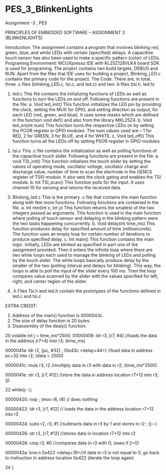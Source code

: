 # PES_3_BlinkenLights
Assignment -3 , PES

PRINCIPLES OF EMBEDDED SOFTWARE – ASSIGNMENT 3 (BLINKENLIGHTS)

Introduction:
The assignment contains a program that involves blinking red, green, blue, and white LEDs with certain (specified) delays. A capacitive touch sensor has also been used to make a specific pattern (color) of LEDs. 
Programing Environment:
MCUXpresso IDE with KL25Z128VLK4 board SDK is used for programing. The project contains two build targets, DEBUG and RUN. Apart from the files that IDE uses for building a project, Blinking_LED.c contains the primary code for the project.
The Code:
There are, in total, three .c files (blinking_LED.c, tsi.c, and led.c) and two .h files (tsi.h, led.h)

1.	led.c
This file contains the initializing functions of LEDs as well as functions to turn the LEDs on and off. Following functions are present in the file:
a.	Void led_init()
This function initializes the LED pin by providing the clock, setting the MUX for GPIO, and setting direction as output, for each LED (red, green, and blue). It uses some masks which are defined in the function void def() and also from the library MKL25Z4.
b.	Void led_on(int num)
This function turns the respective LEDs on by setting the PCOR register in GPIO modules. The num values used are – 1 for RED, 2 for GREEN, 3 for BLUE, and 4 for WHITE.
c.	Void led_off()
This function turns all the LEDs off by setting PSOR register in GPIO modules.

2.	tsi.c
This .c file contains the initialization as well as polling functions of the capacitive touch slider. Following functions are present in the file:
a.	void TSI_init()
This function initializes the touch slider by setting the values of operating mode, oscillator voltage, oscillator charge and discharge value, number of time to scan the electrode in the GENCS register of TSI0 module. It also sets the clock gating and enables the TSI module. 
b.	Int TSI_scan()
This function polls for the input. It uses channel 10 for sensing and returns the received data. 

3.	Blinking_led.c
This is the primary  .c file that contains the main function along with few more functions. Following functions are contained in the file.
a.	int min(int x, int y)
This function returns the smallest of the two integers passed as arguments. This function is used in the main function where polling of touch sensor and delaying in the blinking pattern were the two tasks happening concurrently.
b.	Void delay(int time_ms)
This function produces delay for specified amount of time (milliseconds). The function uses an empty loop for certain number of iterations to produce specified delay.
c.	Int main()
This function contains the main logic. Initially, LEDs are blinked as specified in part one of the assignment provided. Then it enters the infinite loop where there are two while loops each used to manage the blinking of LEDs and polling by the touch slider. The while loops basically produce delay by the smaller of the two (polling interval and delays for blinking). This way, the loops is able to poll the input of the slider every 100 ms. Then the loop compares value scanned by the slider with the values specified for left, right, and center region of the slider.

4.	.h Files
Tsi.h and led.h contain the prototypes of the functions defined in led.c and tsi.c


EXTRA CREDIT:
1.	Address of the main() function is  0000043c.
2.	The size of delay function is 20 bytes.
3.	Disassembly of the dealy() function:

20       	volatile int j = time_ms*2500;
00000418:   ldr     r3, [r7, #4]    //loads the data in the address (r7+4) into r3; (time_ms)

0000041a:   ldr     r2, [pc, #32]   ; (0x43c <delay+44>) //load data in address pc+32 into r2; (data = 2500)

0000041c:   muls    r3, r2	//multiply data in r3 with data in r2; (time_ms*2500)

0000041e:   str     r3, [r7, #12]	//store the data in address location r7+12 into r3; (j)

22       	while(j--);

00000420:   nop     ; (mov r8, r8) // does nothing

00000422:   ldr     r3, [r7, #12]	// loads the data in the address location r7+12 into r3

00000424:   subs    r2, r3, #1	//subtracts data in r3 by 1 and stores in r2 ; (j--)

00000426:   str     r2, [r7, #12]	//stores data in location r7+12 into r2

00000428:   cmp     r3, #0	//compares data in r3 with 0; (sees if j!=0)

0000042a:   bne.n   0x422 <delay+18>//if data in r3 is not equal to 0, go back to instruction in address location 0x422 (iterate the loop again)

24       }

